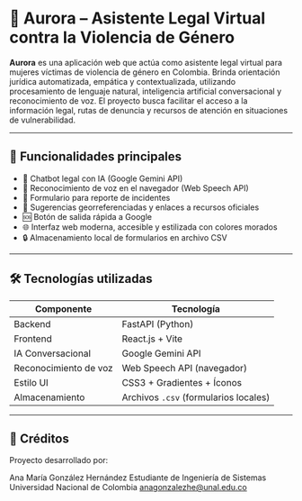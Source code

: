 # 🌸 Aurora – Asistente Legal Virtual contra la Violencia de Género

**Aurora** es una aplicación web que actúa como asistente legal virtual para mujeres víctimas de violencia de género en Colombia. Brinda orientación jurídica automatizada, empática y contextualizada, utilizando procesamiento de lenguaje natural, inteligencia artificial conversacional y reconocimiento de voz. El proyecto busca facilitar el acceso a la información legal, rutas de denuncia y recursos de atención en situaciones de vulnerabilidad.

---

## 🧠 Funcionalidades principales

- 💬 Chatbot legal con IA (Google Gemini API)
- 🎤 Reconocimiento de voz en el navegador (Web Speech API)
- 📝 Formulario para reporte de incidentes
- 📍 Sugerencias georreferenciadas y enlaces a recursos oficiales
- 🆘 Botón de salida rápida a Google
- 🌐 Interfaz web moderna, accesible y estilizada con colores morados
- 🔒 Almacenamiento local de formularios en archivo CSV 

---

## 🛠️ Tecnologías utilizadas

| Componente     | Tecnología |
|----------------|------------|
| Backend        | FastAPI (Python) |
| Frontend       | React.js + Vite |
| IA Conversacional | Google Gemini API |
| Reconocimiento de voz | Web Speech API (navegador) |
| Estilo UI      | CSS3 + Gradientes + Íconos |
| Almacenamiento | Archivos `.csv` (formularios locales) |

---

## 📌 Créditos

Proyecto desarrollado por:

Ana María González Hernández
Estudiante de Ingeniería de Sistemas
Universidad Nacional de Colombia
anagonzalezhe@unal.edu.co


